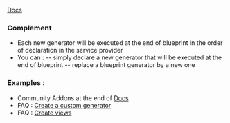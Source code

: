 [Docs](https://blueprint.laravelshift.com/docs/extending-blueprint/)
### Complement
- Each new generator will be executed at the end of blueprint in the order of declaration in the service provider
- You can :
-- simply declare a new generator that will be executed at the end of blueprint
-- replace a blueprint generator by a new one

### Examples :
- Community Addons at the end of [Docs](https://blueprint.laravelshift.com/docs/extending-blueprint/)
- FAQ : [Create a custom generator](https://github.com/sr57/laravel-blueprint-faq/blob/master/Create%20a%20generator/Create%20a%20custom%20generator.md)
- FAQ : [Create views](https://github.com/sr57/laravel-blueprint-faq/blob/master/Create%20views/0-Create%20views.md)
 
